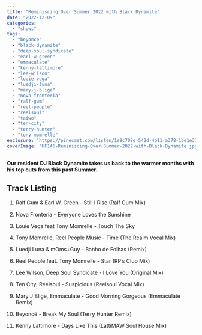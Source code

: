 ```yaml
---
title: "Reminiscing Over Summer 2022 with Black Dynamite"
date: "2022-12-09"
categories: 
  - "shows"
tags: 
  - "beyonce"
  - "black-dynamite"
  - "deep-soul-syndicate"
  - "earl-w-green"
  - "emmaculate"
  - "kenny-lattimore"
  - "lee-wilson"
  - "louie-vega"
  - "luedji-luna"
  - "mary-j-blige"
  - "nova-fronteria"
  - "ralf-gum"
  - "reel-people"
  - "reelsoul"
  - "taiwo"
  - "ten-city"
  - "terry-hunter"
  - "tony-momrelle"
enclosure: "https://pinecast.com/listen/1e9c708e-542d-4b11-a378-1be1e3736fae.mp3 67045865 audio/mpeg "
coverImage: "HF146-Reminiscing-Over-Summer-2022-with-Black-Dynamite.jpg"
---
```


**Our resident DJ Black Dynamite takes us back to the warmer months with his top cuts from this past Summer.**

## Track Listing

1. Ralf Gum & Earl W. Green - Still I Rise (Ralf Gum Mix)

3. Nova Fronteria - Everyone Loves the Sunshine

5. Louie Vega feat Tony Momrelle - Touch The Sky

7. Tony Momrelle, Reel People Music - Time (The Realm Vocal Mix)

9. Luedji Luna & mOms+Guy - Banho de Folhas (Remix)

11. Reel People feat. Tony Momrelle - Star (RP’s Club Mix)

13. Lee Wilson, Deep Soul Syndicate - I Love You (Original Mix)

15. Ten City, Reelsoul - Suspicious (Reelsoul Vocal Mix)

17. Mary J Blige, Emmaculate - Good Morning Gorgeous (Emmaculate Remix)

19. Beyoncé - Break My Soul (Terry Hunter Remix)

21. Kenny Lattimore - Days Like This (LattiMAW Soul House Mix)
